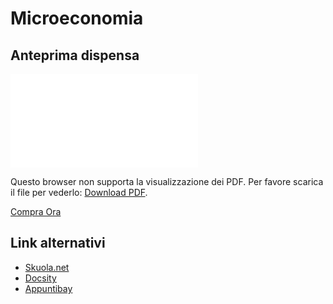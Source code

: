 <script>
    (function() {
    if( window.innerWidth > 600 ) {
        var theScript = document.createElement('script');
        theScript.type = 'text/javascript';
        theScript.src = 'https://gumroad.com/js/gumroad.js';

        var node = document.getElementsByClass('gumroad-button');
        node.appendChild(theScript);
    }
    })();
</script>

# Microeconomia
## Anteprima dispensa

<object data="/anteprime/anteprima_dispensa_microeconomia.pdf" type="application/pdf" width="700px" height="700px">
    <embed src="/anteprime/anteprima_dispensa_microeconomia.pdf">
        <p>Questo browser non supporta la visualizzazione dei PDF. Per favore scarica il file per vederlo: <a href="/anteprime/anteprima_dispensa_microeconomia.pdf">Download PDF</a>.</p>
    </embed>
</object>


<a class="gumroad-button" href="https://gum.co/microeconomia">Compra Ora</a>


## Link alternativi
- <a href="http://bit.ly/prove_risolte_microeconomia" target="_blank" rel="noopener">Skuola.net</a>
- <a href="http://bit.ly/micro_docsity" target="_blank" rel="noopener">Docsity</a>
- <a href="http://bit.ly/micro_appuntibay" target="_blank" rel="noopener">Appuntibay</a>